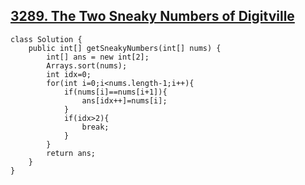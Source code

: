 ## [3289. The Two Sneaky Numbers of Digitville](https://leetcode.com/problems/the-two-sneaky-numbers-of-digitville/description/?envType=daily-question&envId=2025-10-31)
```
class Solution {
    public int[] getSneakyNumbers(int[] nums) {
        int[] ans = new int[2];
        Arrays.sort(nums);
        int idx=0;
        for(int i=0;i<nums.length-1;i++){
            if(nums[i]==nums[i+1]){
                ans[idx++]=nums[i];
            }
            if(idx>2){
                break;
            }
        }
        return ans;
    }
}
